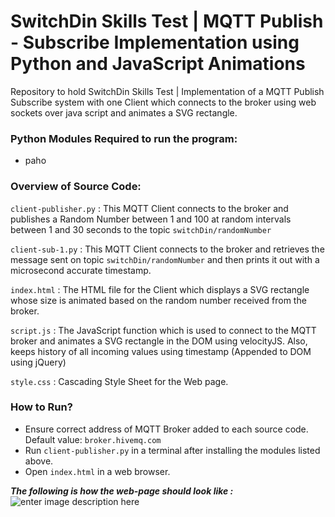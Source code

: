 # SwitchDin Skills Test | MQTT Publish - Subscribe Implementation using Python  and JavaScript Animations

Repository to hold SwitchDin Skills Test | Implementation of a MQTT Publish Subscribe system with one Client which connects to the broker using web sockets over java script and animates a SVG rectangle.   
  

### Python Modules Required to run the program:  

- paho  

  

### Overview of Source Code:  

  `client-publisher.py` : This MQTT Client connects to the broker and publishes a Random Number between 1 and 100 at random intervals between 1 and 30 seconds to the topic `switchDin/randomNumber`  

 `client-sub-1.py` : This MQTT Client connects to the broker and retrieves the message sent on topic `switchDin/randomNumber` and then prints it out with a microsecond accurate timestamp.
  
  `index.html` : The HTML file for the Client which displays a SVG rectangle whose size is animated based on the random number received from the broker. 

`script.js` : The JavaScript function which is used to connect to the MQTT broker and animates a SVG rectangle in the DOM using velocityJS. Also, keeps history of all incoming values using timestamp (Appended to DOM using jQuery)

`style.css` : Cascading Style Sheet for the Web page.

### How to Run?  

- Ensure correct address of MQTT Broker added to each source code. Default value: `broker.hivemq.com`
- Run   `client-publisher.py` in a terminal after installing the modules listed above. 
- Open `index.html` in a web browser.

***The following is how the web-page should look like :***  
![enter image description here](https://i.imgur.com/L6Z18Rm.png)
